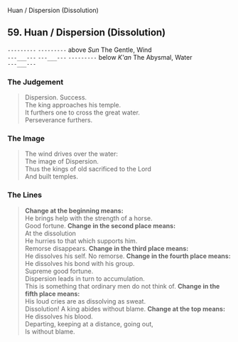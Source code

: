 Huan / Dispersion (Dissolution)
## 59. Huan / Dispersion (Dissolution)
```---------```
```---------``` above _Sun_ The Gentle, Wind  
```---___---```
```---___---```
```---------``` below _K'an_ The Abysmal, Water  
```---___---```
### The Judgement
> Dispersion. Success.  
 The king approaches his temple.  
 It furthers one to cross the great water.  
 Perseverance furthers.
### The Image
> The wind drives over the water:  
 The image of Dispersion.  
 Thus the kings of old sacrificed to the Lord  
 And built temples.
### The Lines

 > **Change at the beginning means:**  
 He brings help with the strength of a horse.  
 Good fortune.
 > **Change in the second place means:**  
 At the dissolution  
 He hurries to that which supports him.  
 Remorse disappears.
 > **Change in the third place means:**  
 He dissolves his self. No remorse.
 > **Change in the fourth place means:**  
 He dissolves his bond with his group.  
 Supreme good fortune.  
 Dispersion leads in turn to accumulation.  
 This is something that ordinary men do not think of.
 > **Change in the fifth place means:**  
 His loud cries are as dissolving as sweat.  
 Dissolution! A king abides without blame.
 > **Change at the top means:**  
 He dissolves his blood.  
 Departing, keeping at a distance, going out,  
 Is without blame.



